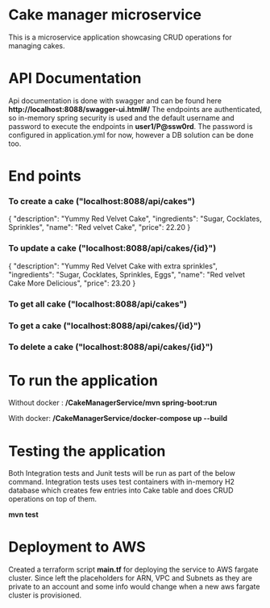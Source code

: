 # Cake manager microservice
This is a microservice application showcasing CRUD operations for managing cakes.

# API Documentation
Api documentation is done with swagger and can be found here **http://localhost:8088/swagger-ui.html#/**
The endpoints are authenticated, so in-memory spring security is used and the default username and password to execute the endpoints in **user1/P@ssw0rd**. The password is configured in application.yml for now, however a DB solution can be done too. 
# End points
### To create a cake ("localhost:8088/api/cakes")
{
"description": "Yummy Red Velvet Cake",
"ingredients": "Sugar, Cocklates, Sprinkles",
"name": "Red velvet Cake",
"price": 22.20
}

### To update a cake ("localhost:8088/api/cakes/{id}")
{
"description": "Yummy Red Velvet Cake with extra sprinkles",
"ingredients": "Sugar, Cocklates, Sprinkles, Eggs",
"name": "Red velvet Cake More Delicious",
"price": 23.20
}
### To get all cake ("localhost:8088/api/cakes")
### To get a cake ("localhost:8088/api/cakes/{id}")
### To delete a cake ("localhost:8088/api/cakes/{id}")


# To run the application
Without docker : **/CakeManagerService/mvn spring-boot:run**

With docker: **/CakeManagerService/docker-compose up --build**

# Testing the application
Both Integration tests and Junit tests will be run as part of the below command.
Integration tests uses test containers with in-memory H2 database which creates few entries into Cake table and does CRUD operations on top of them.

**mvn test**

# Deployment to AWS
Created a terraform script **main.tf** for deploying the service to AWS fargate cluster. Since left the placeholders for ARN, VPC and Subnets as they are private to an account and some info would change when a new aws fargate cluster is provisioned.

